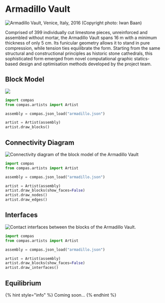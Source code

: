 # Armadillo Vault

![Armadillo Vault, Venice, Italy, 2016 (Copyright photo: Iwan Baan)](https://block.arch.ethz.ch/brg/images/cache/beyond%20bending%204887\_1464606068\_1920x1080.jpg?1464606068)

Comprised of 399 individually cut limestone pieces, unreinforced and assembled without mortar, the Armadillo Vault spans 16 m with a minimum thickness of only 5 cm. Its funicular geometry allows it to stand in pure compression, while tension ties equilibrate the form. Starting from the same structural and constructional principles as historic stone cathedrals, this sophisticated form emerged from novel computational graphic statics-based design and optimisation methods developed by the project team.

## Block Model

![](../.gitbook/assets/armadillo\_breps\_ghosted.png)

```python
import compas
from compas.artists import Artist

assembly = compas.json_load("armadillo.json")

artist = Artist(assembly)
artist.draw_blocks()

```

## Connectivity Diagram

![Connectivity diagram of the block model of the Armadillo Vault](../.gitbook/assets/armadillo-connectivity\_viewer.png)

```python
import compas
from compas.artists import Artist

assembly = compas.json_load("armadillo.json")

artist = Artist(assembly)
artist.draw_blocks(show_faces=False)
artist.draw_nodes()
artist.draw_edges()

```

## Interfaces

![Contact interfaces between the blocks of the Armadillo Vault.](../.gitbook/assets/armadillo-interfaces\_viewer.png)

```python
import compas
from compas.artists import Artist

assembly = compas.json_load("armadillo.json")

artist = Artist(assembly)
artist.draw_blocks(show_faces=False)
artist.draw_interfaces()

```

## Equilibrium

{% hint style="info" %}
Coming soon...
{% endhint %}
